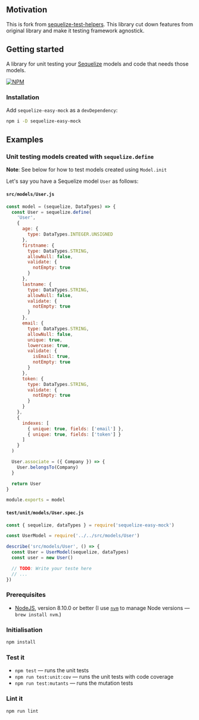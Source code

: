 ## Motivation

This is fork from [sequelize-test-helpers](https://github.com/davesag/sequelize-test-helpers). This library cut down features from original library and make it testing framework agnostick.

## Getting started

A library for unit testing your [Sequelize](http://docs.sequelizejs.com) models and code that needs those models.

[![NPM](https://nodei.co/npm/sequelize-easy-mock.png)](https://nodei.co/npm/sequelize-easy-mock/)

### Installation

Add `sequelize-easy-mock` as a `devDependency`:

```sh
npm i -D sequelize-easy-mock
```

## Examples

### Unit testing models created with `sequelize.define`

**Note**: See below for how to test models created using `Model.init`

Let's say you have a Sequelize model `User` as follows:

#### `src/models/User.js`

```js
const model = (sequelize, DataTypes) => {
  const User = sequelize.define(
    'User',
    {
      age: {
        type: DataTypes.INTEGER.UNSIGNED
      },
      firstname: {
        type: DataTypes.STRING,
        allowNull: false,
        validate: {
          notEmpty: true
        }
      },
      lastname: {
        type: DataTypes.STRING,
        allowNull: false,
        validate: {
          notEmpty: true
        }
      },
      email: {
        type: DataTypes.STRING,
        allowNull: false,
        unique: true,
        lowercase: true,
        validate: {
          isEmail: true,
          notEmpty: true
        }
      },
      token: {
        type: DataTypes.STRING,
        validate: {
          notEmpty: true
        }
      }
    },
    {
      indexes: [
        { unique: true, fields: ['email'] },
        { unique: true, fields: ['token'] }
      ]
    }
  )

  User.associate = ({ Company }) => {
    User.belongsTo(Company)
  }

  return User
}

module.exports = model
```

#### `test/unit/models/User.spec.js`

```js
const { sequelize, dataTypes } = require('sequelize-easy-mock')

const UserModel = require('../../src/models/User')

describe('src/models/User', () => {
  const User = UserModel(sequelize, dataTypes)
  const user = new User()

  // TODO: Write your teste here
  // ...
})
```

### Prerequisites

- [NodeJS](htps://nodejs.org), version 8.10.0 or better (I use [`nvm`](https://github.com/creationix/nvm) to manage Node versions — `brew install nvm`.)

### Initialisation

```sh
npm install
```

### Test it

- `npm test` — runs the unit tests
- `npm run test:unit:cov` — runs the unit tests with code coverage
- `npm run test:mutants` — runs the mutation tests

### Lint it

```sh
npm run lint
```
